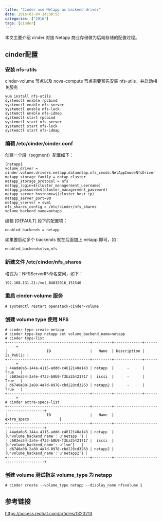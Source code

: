 ```yaml
---
title: "Cinder use Netapp as backend driver"
date: 2016-03-04 14:58:53
categories: ["2016"]
tags: [cinder]
---
```


本文主要介绍 cinder 对接 Netapp 商业存储做为后端存储的配置过程。

## cinder配置

### 安装 nfs-utils

cinder-volume 节点以及 nova-compute 节点需要预先安装 nfs-utils，并启动相关服务

```
yum install nfs-utils
systemctl enable rpcbind
systemctl enable nfs-server
systemctl enable nfs-lock
systemctl enable nfs-idmap
systemctl start rpcbind
systemctl start nfs-server
systemctl start nfs-lock
systemctl start nfs-idmap
```

### 编辑 /etc/cinder/cinder.conf

创建一个段（segment）配置如下：

```
[netapp]
volume_driver = cinder.volume.drivers.netapp.dataontap.nfs_cmode.NetAppCmodeNfsDriver
netapp_storage_family = ontap_cluster
netapp_storage_protocol = nfs
netapp_login=$(cluster_managerment_username)
netapp_password=$(cluster_managerment_password)
netapp_server_hostname=$(cluster_host_ip)
netapp_server_port=80
netapp_vserver = svm1
nfs_shares_config = /etc/cinder/nfs_shares
volume_backend_name=netapp
```

编辑 [DEFAULT] 段下的配置项：

```
enabled_backends = netapp
```

如果要启动多个 backends 就在后面加上 netapp 即可，如：

```
enabled_backends=lvm,nfs
```

### 新建文件 /etc/cinder/nfs_shares

格式为：NFSServerIP:命名空间，如下：

```
192.168.131.21:/vol_04032016_151540
```

### 重启 cinder-volume 服务

```
# systemctl restart openstack-cinder-volume
```

### 创建 volume type 使用 NFS

```
# cinder type-create netapp
# cinder type-key netapp set volume_backend_name=netapp
# cinder type-list
+--------------------------------------+---------+-------------+-----------+
|                  ID                  |   Name  | Description | Is_Public |
+--------------------------------------+---------+-------------+-----------+
| 44ada0a5-144a-4115-addd-c4612140a143 | netapp  |      -      |    True   |
| c683ea54-3a4e-4733-b0b9-f3ba2b421717 |  iscsi  |      -      |    True   |
| d6740a08-2a80-4a7d-8978-cbd228cd3263 | netapp2 |      -      |    True   |
+--------------------------------------+---------+-------------+-----------+
# cinder extra-specs-list
+--------------------------------------+---------+--------------------------------------+
|                  ID                  |   Name  |             extra_specs              |
+--------------------------------------+---------+--------------------------------------+
| 44ada0a5-144a-4115-addd-c4612140a143 | netapp  | {u'volume_backend_name': u'netapp '} |
| c683ea54-3a4e-4733-b0b9-f3ba2b421717 |  iscsi  |   {u'volume_backend_name': u'lvm'}   |
| d6740a08-2a80-4a7d-8978-cbd228cd3263 | netapp2 | {u'volume_backend_name': u'netapp2'} |
+--------------------------------------+---------+--------------------------------------+
```

### 创建 volume 测试指定 volume_type 为 netapp

```
# cinder create --volume_type netapp --display_name nfsvolume 1
```

## 参考链接

<https://access.redhat.com/articles/1323213>
